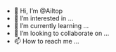 - 👋 Hi, I’m @Ailtop
- 👀 I’m interested in ...
- 🌱 I’m currently learning ...
- 💞️ I’m looking to collaborate on ...
- 📫 How to reach me ...

<!---
Ailtop/Ailtop is a ✨ special ✨ repository because its `README.md` (this file) appears on your GitHub profile.
You can click the Preview link to take a look at your changes.
--->
